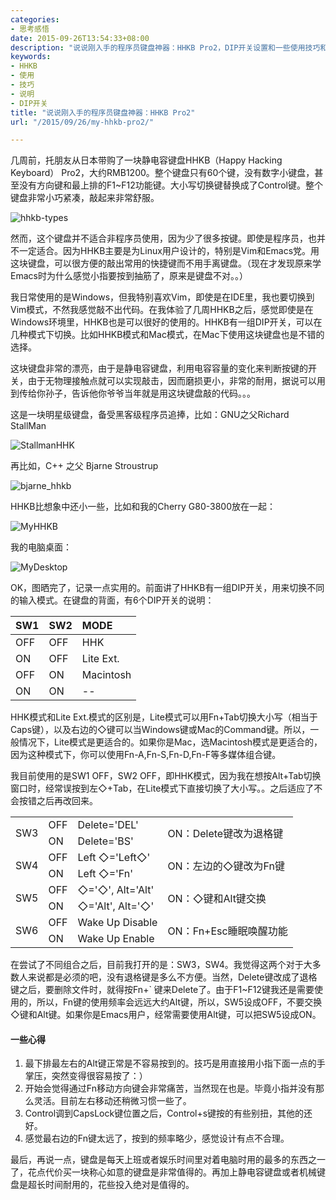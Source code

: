 ```yaml
---
categories:
- 思考感悟
date: 2015-09-26T13:54:33+08:00
description: "说说刚入手的程序员键盘神器：HHKB Pro2，DIP开关设置和一些使用技巧和心得。"
keywords:
- HHKB
- 使用
- 技巧
- 说明
- DIP开关
title: "说说刚入手的程序员键盘神器：HHKB Pro2"
url: "/2015/09/26/my-hhkb-pro2/"

---
```


几周前，托朋友从日本带购了一块静电容键盘HHKB（Happy Hacking Keyboard） Pro2，大约RMB1200。整个键盘只有60个键，没有数字小键盘，甚至没有方向键和最上排的F1~F12功能键。大小写切换键替换成了Control键。整个键盘非常小巧紧凑，敲起来非常舒服。

![hhkb-types](http://7xlx3k.com1.z0.glb.clouddn.com/hhkb-types.jpg)

<!--more-->

然而，这个键盘并不适合非程序员使用，因为少了很多按键。即使是程序员，也并不一定适合。因为HHKB主要是为Linux用户设计的，特别是Vim和Emacs党。用这块键盘，可以很方便的敲出常用的快捷键而不用手离键盘。（现在才发现原来学Emacs时为什么感觉小指要按到抽筋了，原来是键盘不对。。）

我日常使用的是Windows，但我特别喜欢Vim，即使是在IDE里，我也要切换到Vim模式，不然我感觉敲不出代码。在我体验了几周HHKB之后，感觉即使是在Windows环境里，HHKB也是可以很好的使用的。HHKB有一组DIP开关，可以在几种模式下切换。比如HHKB模式和Mac模式，在Mac下使用这块键盘也是不错的选择。

这块键盘非常的漂亮，由于是静电容键盘，利用电容容量的变化来判断按键的开关，由于无物理接触点就可以实现敲击，因而磨损更小，非常的耐用，据说可以用到传给你孙子，告诉他你爷爷当年就是用这块键盘敲的代码。。。

这是一块明星级键盘，备受黑客级程序员追捧，比如：GNU之父Richard StallMan

![StallmanHHK](http://7xlx3k.com1.z0.glb.clouddn.com/StallmanHHKB.jpg)

再比如，C++ 之父 Bjarne Stroustrup

![bjarne_hhkb](http://7xlx3k.com1.z0.glb.clouddn.com/bjarne_hhkb.jpg)

HHKB比想象中还小一些，比如和我的Cherry G80-3800放在一起：

![MyHHKB](http://7xlx3k.com1.z0.glb.clouddn.com/MyHHKB2.JPG-w)

我的电脑桌面：

![MyDesktop](http://7xlx3k.com1.z0.glb.clouddn.com/MyDesktop2.JPG-w) 

OK，图晒完了，记录一点实用的。前面讲了HHKB有一组DIP开关，用来切换不同的输入模式。在键盘的背面，有6个DIP开关的说明：

SW1 | SW2 | MODE
:-- | :-- | :--
OFF | OFF | HHK
ON | OFF | Lite Ext.
OFF | ON | Macintosh
ON | ON | --

HHK模式和Lite Ext.模式的区别是，Lite模式可以用Fn+Tab切换大小写（相当于Caps键），以及右边的◇键可以当Windows键或Mac的Command键。所以，一般情况下，Lite模式是更适合的。如果你是Mac，选Macintosh模式是更适合的，因为这种模式下，你可以使用Fn-A,Fn-S,Fn-D,Fn-F等多媒体组合键。

我目前使用的是SW1 OFF，SW2 OFF，即HHK模式，因为我在想按Alt+Tab切换窗口时，经常误按到左◇+Tab，在Lite模式下直接切换了大小写。。之后适应了不会按错之后再改回来。

<table>
  <tr><td rowspan="2">SW3</td><td>OFF</td><td>Delete='DEL'</td><td rowspan="2">ON：Delete键改为退格键</td></tr>
  <tr><td>ON</td><td>Delete='BS'</td></tr>
  <tr><td rowspan="2">SW4</td><td>OFF</td><td>Left ◇='Left◇' </td><td rowspan="2">ON：左边的◇键改为Fn键</td></tr>
  <tr><td>ON</td><td>Left ◇='Fn'</td></tr>
  <tr><td rowspan="2">SW5</td><td>OFF</td><td>◇='◇', Alt='Alt'</td><td rowspan="2">ON：◇键和Alt键交换</td></tr>
  <tr><td>ON</td><td>◇='Alt', Alt='◇'</td></tr>
  <tr><td rowspan="2">SW6</td><td>OFF</td><td>Wake Up Disable</td><td rowspan="2">ON：Fn+Esc睡眠唤醒功能</td></tr>
  <tr><td>ON</td><td>Wake Up Enable</td></tr>
</table>

在尝试了不同组合之后，目前我打开的是：SW3，SW4。我觉得这两个对于大多数人来说都是必须的吧，没有退格键是多么不方便。当然，Delete键改成了退格键之后，要删除文件时，就得按Fn+` 键来Delete了。由于F1~F12键我还是需要使用的，所以，Fn键的使用频率会远远大约Alt键，所以，SW5设成OFF，不要交换◇键和Alt键。如果你是Emacs用户，经常需要使用Alt键，可以把SW5设成ON。

#### 一些心得

 1. 最下排最左右的Alt键正常是不容易按到的。技巧是用直接用小指下面一点的手掌压，突然变得很容易按了：）
 1. 开始会觉得通过Fn移动方向键会非常痛苦，当然现在也是。毕竟小指并没有那么灵活。目前左右移动还稍微习惯一些了。
 1. Control调到CapsLock键位置之后，Control+s键按的有些别扭，其他的还好。
 1. 感觉最右边的Fn键太远了，按到的频率略少，感觉设计有点不合理。

最后，再说一点，键盘是每天上班或者娱乐时间里对着电脑时用的最多的东西之一了，花点代价买一块称心如意的键盘是非常值得的。再加上静电容键盘或者机械键盘是超长时间耐用的，花些投入绝对是值得的。

